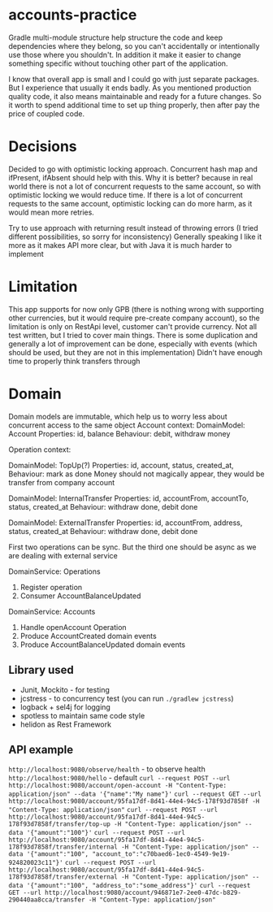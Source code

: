 # accounts-practice

Gradle multi-module structure help structure the code and keep dependencies where they belong,
so you can't accidentally or intentionally use those where you shouldn't.
In addition it make it easier to change something specific without touching other part of the application.

I know that overall app is small and I could go with just separate packages.
But I experience that usually it ends badly.
As you mentioned production quality code, it also means maintainable and ready for a future changes.
So it worth to spend additional time to set up thing properly, then after pay the price of coupled code.

# Decisions
Decided to go with optimistic locking approach. Concurrent hash map and ifPresent, ifAbsent should help with this.
Why it is better? because in real world there is not a lot of concurrent requests to the same account, so with optimistic locking we would reduce time.
If there is a lot of concurrent requests to the same account, optimistic locking can do more harm, as it would mean more retries.

Try to use approach with returning result instead of throwing errors (I tried different possibilities, so sorry for inconsistency)
Generally speaking I like it more as it makes API more clear, but with Java it is much harder to implement

# Limitation
This app supports for now only GPB (there is nothing wrong with supporting other currencies,
but it would require pre-create company account), so the limitation is only on RestApi level,
customer can't provide currency.
Not all test written, but I tried to cover main things.
There is some duplication and generally a lot of improvement can be done,
especially with events (which should be used, but they are not in this implementation)
Didn't have enough time to properly think transfers through

# Domain
Domain models are immutable, which help us to worry less about concurrent access to the same object
Account context:
DomainModel: Account
Properties: id, balance
Behaviour: debit, withdraw money

Operation context:

DomainModel: TopUp(?)
Properties: id, account, status, created_at,
Behaviour: mark as done
Money should not magically appear, they would be transfer from company account

DomainModel: InternalTransfer
Properties: id, accountFrom, accountTo, status, created_at
Behaviour: withdraw done, debit done

DomainModel: ExternalTransfer
Properties: id, accountFrom, address, status, created_at
Behaviour: withdraw done, debit done

First two operations can be sync. But the third one should be async as we are dealing with external service

DomainService: Operations
1. Register operation
2. Consumer AccountBalanceUpdated

DomainService: Accounts
1. Handle openAccount Operation
2. Produce AccountCreated domain events
2. Produce AccountBalanceUpdated domain events

## Library used
- Junit, Mockito - for testing
- jcstress - to concurrency test (you can run `./gradlew jcstress`)
- logback + sel4j for logging
- spotless to maintain same code style
- helidon as Rest Framework

## API example
`http://localhost:9080/observe/health` - to observe health
`http://localhost:9080/hello` - default
`curl --request POST --url http://localhost:9080/account/open-account -H "Content-Type: application/json" --data '{"name":"My name"}'`
`curl --request GET --url http://localhost:9080/account/95fa17df-8d41-44e4-94c5-178f93d7858f -H "Content-Type: application/json"`
`curl --request POST --url http://localhost:9080/account/95fa17df-8d41-44e4-94c5-178f93d7858f/transfer/top-up -H "Content-Type: application/json" --data '{"amount":"100"}'`
`curl --request POST --url http://localhost:9080/account/95fa17df-8d41-44e4-94c5-178f93d7858f/transfer/internal -H "Content-Type: application/json" --data '{"amount":"100", "account_to":"c70baed6-1ec0-4549-9e19-924820023c11"}'`
`curl --request POST --url http://localhost:9080/account/95fa17df-8d41-44e4-94c5-178f93d7858f/transfer/external -H "Content-Type: application/json" --data '{"amount":"100", "address_to":"some_address"}'`
`curl --request GET --url http://localhost:9080/account/946871e7-2ee0-47dc-b829-290440aa8cca/transfer -H "Content-Type: application/json"
`
